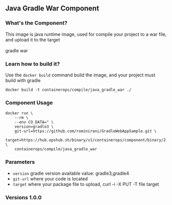 ## Java Gradle War Component

### What's the Component?

This image is java runtime image, used for compile your project to a war file, and upload it to the target
<br>
<br> gradle war

### Learn how to build it?

Use the `docker build` command build the image, and your project must build with gradle

```
docker build -t containerops/compile/java_gradle_war ./
```
### Component Usage
```
docker run \
    --rm \
    --env CO_DATA=" \
    version=gradle3 \
    git-url=https://github.com/rominirani/GradleWebAppSample.git \
    target=https://hub.opshub.sh/binary/v1/containerops/component/binary/2.2.4/web.war" \
    containerops/compile/java_gradle_war
```

### Parameters 
- `version` gradle version available value: gradle3,gradle4
- `git-url` where your code is located
- `target`  where your package file to upload, curl -i -X PUT -T file target
### Versions 1.0.0



